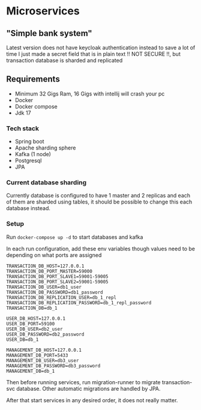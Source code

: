 # Microservices

## "Simple bank system"

Latest version does not have keycloak authentication
instead to save a lot of time I just made a secret field that is in plain text
!! NOT SECURE !!, but transaction database is sharded and replicated

## Requirements

 - Minimum 32 Gigs Ram, 16 Gigs with intellij will crash your pc
 - Docker
 - Docker compose
 - Jdk 17

### Tech stack

- Spring boot
- Apache sharding sphere
- Kafka (1 node)
- Postgresql
- JPA

### Current database sharding

Currently database is configured to have 1 master and 2 replicas and
each of them are sharded using tables, it should be possible to change this
each database instead.

### Setup

Run ```docker-compose up -d``` to start databases and kafka

In each run configuration, add these env variables
though values need to be depending on what ports are assigned
```dotenv
TRANSACTION_DB_HOST=127.0.0.1
TRANSACTION_DB_PORT_MASTER=59000
TRANSACTION_DB_PORT_SLAVE1=59001-59005
TRANSACTION_DB_PORT_SLAVE2=59001-59005
TRANSACTION_DB_USER=db1_user
TRANSACTION_DB_PASSWORD=db1_password
TRANSACTION_DB_REPLICATION_USER=db_1_repl
TRANSACTION_DB_REPLICATION_PASSWORD=db_1_repl_password
TRANSACTION_DB=db_1

USER_DB_HOST=127.0.0.1
USER_DB_PORT=59100
USER_DB_USER=db2_user
USER_DB_PASSWORD=db2_password
USER_DB=db_1

MANAGEMENT_DB_HOST=127.0.0.1
MANAGEMENT_DB_PORT=5433
MANAGEMENT_DB_USER=db3_user
MANAGEMENT_DB_PASSWORD=db3_password
MANAGEMENT_DB=db_1
```
Then before running services, run migration-runner to migrate transaction-svc database.
Other automatic migrations are handled by JPA. 

After that start services in any desired order, it does not really matter.
